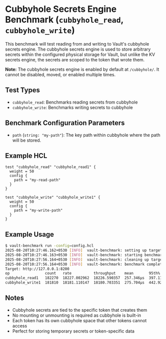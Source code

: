 # Cubbyhole Secrets Engine Benchmark (`cubbyhole_read`, `cubbyhole_write`)
This benchmark will test reading from and writing to Vault's cubbyhole secrets engine. The cubbyhole secrets engine is used to store arbitrary secrets within the configured physical storage for Vault, but unlike the KV secrets engine, the secrets are scoped to the token that wrote them.

**Note:** The cubbyhole secrets engine is enabled by default at `/cubbyhole/`. It cannot be disabled, moved, or enabled multiple times.

## Test Types
- `cubbyhole_read`: Benchmarks reading secrets from cubbyhole
- `cubbyhole_write`: Benchmarks writing secrets to cubbyhole

## Benchmark Configuration Parameters
- `path` (`string: "my-path"`): The key path within cubbyhole where the path will be stored.

## Example HCL
```hcl
test "cubbyhole_read" "cubbyhole_read1" {
  weight = 50
  config {
    path = "my-read-path"
  }
}

test "cubbyhole_write" "cubbyhole_write1" {
  weight = 50
  config {
    path = "my-write-path"
  }
}
```

## Example Usage
```bash
$ vault-benchmark run -config=config.hcl
2025-08-20T10:27:46.162+0530 [INFO]  vault-benchmark: setting up targets
2025-08-20T10:27:46.163+0530 [INFO]  vault-benchmark: starting benchmarks: duration=10s
2025-08-20T10:27:56.164+0530 [INFO]  vault-benchmark: cleaning up targets
2025-08-20T10:27:56.164+0530 [INFO]  vault-benchmark: benchmark complete
Target: http://127.0.0.1:8200
op                count   rate          throughput    mean       95th%      99th%      successRatio
cubbyhole_read1   182270  18227.002962  18226.590357  257.346µs  397.11µs   553.035µs  100.00%
cubbyhole_write1  181810  18181.110147  18180.703351  275.704µs  442.921µs  630.051µs  100.00%
```

## Notes
- Cubbyhole secrets are tied to the specific token that creates them
- No mounting or unmounting is required as cubbyhole is built-in
- Each token has its own cubbyhole space that other tokens cannot access
- Perfect for storing temporary secrets or token-specific data